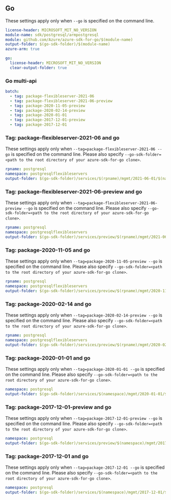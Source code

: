 ## Go

These settings apply only when `--go` is specified on the command line.

``` yaml $(go) && $(track2)
license-header: MICROSOFT_MIT_NO_VERSION
module-name: sdk/postgresql/armpostgresql
module: github.com/Azure/azure-sdk-for-go/$(module-name)
output-folder: $(go-sdk-folder)/$(module-name)
azure-arm: true
```

``` yaml $(go) && !$(track2)
go:
  license-header: MICROSOFT_MIT_NO_VERSION
  clear-output-folder: true
```

### Go multi-api

``` yaml $(go) && $(multiapi)
batch:
  - tag: package-flexibleserver-2021-06
  - tag: package-flexibleserver-2021-06-preview
  - tag: package-2020-11-05-preview
  - tag: package-2020-02-14-preview
  - tag: package-2020-01-01
  - tag: package-2017-12-01-preview
  - tag: package-2017-12-01
```

### Tag: package-flexibleserver-2021-06 and go

These settings apply only when `--tag=package-flexibleserver-2021-06 --go` is specified on the command line.
Please also specify `--go-sdk-folder=<path to the root directory of your azure-sdk-for-go clone>`.

``` yaml $(tag) == 'package-flexibleserver-2021-06' && $(go)
rpname: postgresql
namespace: postgresqlflexibleservers
output-folder: $(go-sdk-folder)/services/$(rpname)/mgmt/2021-06-01/$(namespace)
```

### Tag: package-flexibleserver-2021-06-preview and go

These settings apply only when `--tag=package-flexibleserver-2021-06-preview --go` is specified on the command line.
Please also specify `--go-sdk-folder=<path to the root directory of your azure-sdk-for-go clone>`.

``` yaml $(tag) == 'package-flexibleserver-2021-06-preview' && $(go)
rpname: postgresql
namespace: postgresqlflexibleservers
output-folder: $(go-sdk-folder)/services/preview/$(rpname)/mgmt/2021-06-01-preview/$(namespace)
```

### Tag: package-2020-11-05 and go

These settings apply only when `--tag=package-2020-11-05-preview --go` is specified on the command line.
Please also specify `--go-sdk-folder=<path to the root directory of your azure-sdk-for-go clone>`.

``` yaml $(tag) == 'package-2020-11-05-preview' && $(go)
rpname: postgresql
namespace: postgresqlflexibleservers
output-folder: $(go-sdk-folder)/services/preview/$(rpname)/mgmt/2020-11-05-preview/$(namespace)
```

### Tag: package-2020-02-14 and go

These settings apply only when `--tag=package-2020-02-14-preview --go` is specified on the command line.
Please also specify `--go-sdk-folder=<path to the root directory of your azure-sdk-for-go clone>`.

``` yaml $(tag) == 'package-2020-02-14-preview' && $(go)
rpname: postgresql
namespace: postgresqlflexibleservers
output-folder: $(go-sdk-folder)/services/preview/$(rpname)/mgmt/2020-02-14-preview/$(namespace)
```

### Tag: package-2020-01-01 and go

These settings apply only when `--tag=package-2020-01-01 --go` is specified on the command line.
Please also specify `--go-sdk-folder=<path to the root directory of your azure-sdk-for-go clone>`.

``` yaml $(tag) == 'package-2020-01-01' && $(go)
namespace: postgresql
output-folder: $(go-sdk-folder)/services/$(namespace)/mgmt/2020-01-01/$(namespace)
```

### Tag: package-2017-12-01-preview and go

These settings apply only when `--tag=package-2017-12-01-preview --go` is specified on the command line.
Please also specify `--go-sdk-folder=<path to the root directory of your azure-sdk-for-go clone>`.

``` yaml $(tag) == 'package-2017-12-01-preview' && $(go)
namespace: postgresql
output-folder: $(go-sdk-folder)/services/preview/$(namespace)/mgmt/2017-12-01-preview/$(namespace)
```

### Tag: package-2017-12-01 and go

These settings apply only when `--tag=package-2017-12-01 --go` is specified on the command line.
Please also specify `--go-sdk-folder=<path to the root directory of your azure-sdk-for-go clone>`.

``` yaml $(tag) == 'package-2017-12-01' && $(go)
namespace: postgresql
output-folder: $(go-sdk-folder)/services/$(namespace)/mgmt/2017-12-01/$(namespace)
```